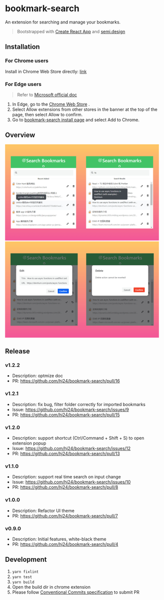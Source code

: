 # bookmark-search
An extension for searching and manage your bookmarks.
> Bootstrapped with [Create React App](https://github.com/facebook/create-react-app) and [semi.design](https://semi.design/zh-CN)

## Installation
### For Chrome users
Install in Chrome Web Store directly: [link](https://chrome.google.com/webstore/detail/bookmark-search/dhnahdpjgnphiglnbijfoafjdokkbclk)

### For Edge users
> Refer to [Microsoft official doc](https://support.microsoft.com/en-us/microsoft-edge/add-turn-off-or-remove-extensions-in-microsoft-edge-9c0ec68c-2fbc-2f2c-9ff0-bdc76f46b026) 
1. In Edge, go to the [Chrome Web Store](https://chrome.google.com/webstore/detail/bookmark-search/Fdhnahdpjgnphiglnbijfoafjdokkbclk) .
2. Select Allow extensions from other stores in the banner at the top of the page, then select Allow to confirm.
3. Go to [bookmark-search install page](https://chrome.google.com/webstore/detail/bookmark-search/dhnahdpjgnphiglnbijfoafjdokkbclk) and select Add to Chrome.

## Overview
![main](assests/bookmark-search-main-new.jpg)
![item](assests/bookmark-search-item-new.jpg)

## Release
### v1.2.2
- Description: optmize doc
- PR: https://github.com/hj24/bookmark-search/pull/16

### v1.2.1
- Description: fix bug, filter folder correctly for imported bookmarks
- Issue: https://github.com/hj24/bookmark-search/issues/9
- PR: https://github.com/hj24/bookmark-search/pull/15

### v1.2.0
- Description: support shortcut (Ctrl/Command + Shift + S) to open extension popup
- Issue: https://github.com/hj24/bookmark-search/issues/12
- PR: https://github.com/hj24/bookmark-search/pull/13

### v1.1.0
- Description: support real time search on input change
- Issue: https://github.com/hj24/bookmark-search/issues/10
- PR: https://github.com/hj24/bookmark-search/pull/8

### v1.0.0
- Description: Refactor UI theme
- PR: https://github.com/hj24/bookmark-search/pull/7

### v0.9.0
- Description: Initial features, white-black theme
- PR: https://github.com/hj24/bookmark-search/pull/4

## Development
1. `yarn fixlint`
2. `yarn test`
3. `yarn build`
4. Open the build dir in chrome extension
5. Please follow [Conventional Commits specification](https://www.conventionalcommits.org/en/v1.0.0/) to submit PR 
